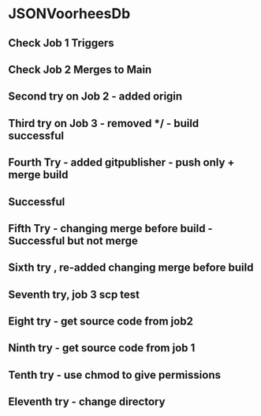 # JSONVoorheesDb

## Check Job 1 Triggers

## Check Job 2 Merges to Main

## Second try on Job 2 - added origin

## Third try on Job 3 - removed */ - build successful

## Fourth Try - added gitpublisher - push only + merge build

## Successful

## Fifth Try - changing merge before build - Successful but not merge

## Sixth try , re-added changing merge before build

## Seventh try, job 3 scp test

## Eight try - get source code from job2

## Ninth try - get source code from job 1 

## Tenth try - use chmod to give permissions 

## Eleventh try - change directory